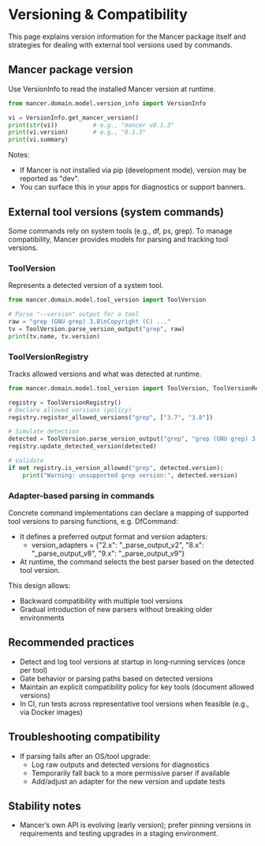 # Versioning & Compatibility

This page explains version information for the Mancer package itself and strategies for dealing with external tool versions used by commands.

## Mancer package version
Use VersionInfo to read the installed Mancer version at runtime.

```python
from mancer.domain.model.version_info import VersionInfo

vi = VersionInfo.get_mancer_version()
print(str(vi))          # e.g., "mancer v0.1.3"
print(vi.version)       # e.g., "0.1.3"
print(vi.summary)
```

Notes:
- If Mancer is not installed via pip (development mode), version may be reported as "dev".
- You can surface this in your apps for diagnostics or support banners.

## External tool versions (system commands)
Some commands rely on system tools (e.g., df, ps, grep). To manage compatibility, Mancer provides models for parsing and tracking tool versions.

### ToolVersion
Represents a detected version of a system tool.

```python
from mancer.domain.model.tool_version import ToolVersion

# Parse "--version" output for a tool
raw = "grep (GNU grep) 3.8\nCopyright (C) ..."
tv = ToolVersion.parse_version_output("grep", raw)
print(tv.name, tv.version)
```

### ToolVersionRegistry
Tracks allowed versions and what was detected at runtime.

```python
from mancer.domain.model.tool_version import ToolVersion, ToolVersionRegistry

registry = ToolVersionRegistry()
# Declare allowed versions (policy)
registry.register_allowed_versions("grep", ["3.7", "3.8"]) 

# Simulate detection
detected = ToolVersion.parse_version_output("grep", "grep (GNU grep) 3.8")
registry.update_detected_version(detected)

# Validate
if not registry.is_version_allowed("grep", detected.version):
    print("Warning: unsupported grep version:", detected.version)
```

### Adapter-based parsing in commands
Concrete command implementations can declare a mapping of supported tool versions to parsing functions, e.g. DfCommand:

- It defines a preferred output format and version adapters:
  - version_adapters = {"2.x": "_parse_output_v2", "8.x": "_parse_output_v8", "9.x": "_parse_output_v9"}
- At runtime, the command selects the best parser based on the detected tool version.

This design allows:
- Backward compatibility with multiple tool versions
- Gradual introduction of new parsers without breaking older environments

## Recommended practices
- Detect and log tool versions at startup in long‑running services (once per tool)
- Gate behavior or parsing paths based on detected versions
- Maintain an explicit compatibility policy for key tools (document allowed versions)
- In CI, run tests across representative tool versions when feasible (e.g., via Docker images)

## Troubleshooting compatibility
- If parsing fails after an OS/tool upgrade:
  - Log raw outputs and detected versions for diagnostics
  - Temporarily fall back to a more permissive parser if available
  - Add/adjust an adapter for the new version and update tests

## Stability notes
- Mancer’s own API is evolving (early version); prefer pinning versions in requirements and testing upgrades in a staging environment.

